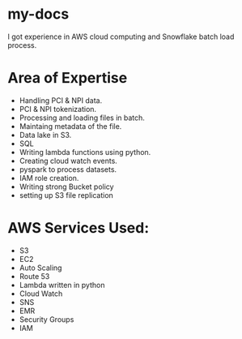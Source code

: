 # my-docs

I got experience in AWS cloud computing and Snowflake batch load process.

# Area of Expertise
* Handling PCI & NPI data.
* PCI & NPI tokenization.
* Processing and loading files in batch.
* Maintaing metadata of the file.
* Data lake in S3.
* SQL
* Writing lambda functions using python.
* Creating cloud watch events.
* pyspark to process datasets.
* IAM role creation.
* Writing strong Bucket policy
* setting up S3 file replication


# AWS Services Used:
* S3
* EC2
* Auto Scaling
* Route 53
* Lambda written in python
* Cloud Watch
* SNS
* EMR
* Security Groups
* IAM
